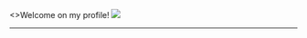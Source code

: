 <>Welcome on my profile!
![](https://komarev.com/ghpvc/?username=your-github-username&color=blueviolet)

---
